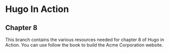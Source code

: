 Hugo In Action
===============

Chapter 8
----------

This branch contains the various resources needed for chapter 8 of Hugo in Action. You can use follow the book to build the Acme Corporation website.
